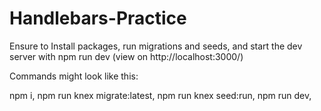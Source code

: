 # Handlebars-Practice

Ensure to Install packages, run migrations and seeds, and start the dev server with npm run dev (view on http://localhost:3000/)

Commands might look like this:

npm i, 
npm run knex migrate:latest, 
npm run knex seed:run, 
npm run dev, 
